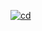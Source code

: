 [![cd](https://github.com/XeniaP/GithubActionsEKS/actions/workflows/eks_github.yml/badge.svg?branch=main)](https://github.com/XeniaP/GithubActionsEKS/actions/workflows/eks_github.yml)
